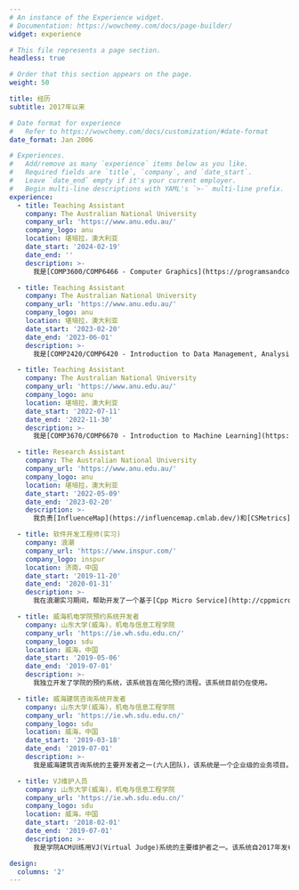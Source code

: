 ```yaml
---
# An instance of the Experience widget.
# Documentation: https://wowchemy.com/docs/page-builder/
widget: experience

# This file represents a page section.
headless: true

# Order that this section appears on the page.
weight: 50

title: 经历
subtitle: 2017年以来

# Date format for experience
#   Refer to https://wowchemy.com/docs/customization/#date-format
date_format: Jan 2006

# Experiences.
#   Add/remove as many `experience` items below as you like.
#   Required fields are `title`, `company`, and `date_start`.
#   Leave `date_end` empty if it's your current employer.
#   Begin multi-line descriptions with YAML's `>-` multi-line prefix.
experience:
  - title: Teaching Assistant
    company: The Australian National University
    company_url: 'https://www.anu.edu.au/'
    company_logo: anu
    location: 堪培拉，澳大利亚
    date_start: '2024-02-19'
    date_end: ''
    description: >-
      我是[COMP3600/COMP6466 - Computer Graphics](https://programsandcourses.anu.edu.au/2024/course/COMP3600)的助教。

  - title: Teaching Assistant
    company: The Australian National University
    company_url: 'https://www.anu.edu.au/'
    company_logo: anu
    location: 堪培拉，澳大利亚
    date_start: '2023-02-20'
    date_end: '2023-06-01'
    description: >-
      我是[COMP2420/COMP6420 - Introduction to Data Management, Analysis and Security](https://programsandcourses.anu.edu.au/course/comp2420)的助教。

  - title: Teaching Assistant
    company: The Australian National University
    company_url: 'https://www.anu.edu.au/'
    company_logo: anu
    location: 堪培拉，澳大利亚
    date_start: '2022-07-11'
    date_end: '2022-11-30'
    description: >-
      我是[COMP3670/COMP6670 - Introduction to Machine Learning](https://programsandcourses.anu.edu.au/2019/course/comp3670)和[COMP4650 - Document Analysis](https://programsandcourses.anu.edu.au/2023/course/COMP4650)的助教。

  - title: Research Assistant
    company: The Australian National University
    company_url: 'https://www.anu.edu.au/'
    company_logo: anu
    location: 堪培拉，澳大利亚
    date_start: '2022-05-09'
    date_end: '2023-02-20'
    description: >-
      我负责[InfluenceMap](https://influencemap.cmlab.dev/)和[CSMetrics](https://csmetrics.net/)网站的容器化工作。

  - title: 软件开发工程师(实习)
    company: 浪潮
    company_url: 'https://www.inspur.com/'
    company_logo: inspur
    location: 济南，中国
    date_start: '2019-11-20'
    date_end: '2020-01-31'
    description: >-
      我在浪潮实习期间，帮助开发了一个基于[Cpp Micro Service](http://cppmicroservices.org/)的插件管理系统。

  - title: 威海机电学院预约系统开发者
    company: 山东大学(威海)，机电与信息工程学院
    company_url: 'https://ie.wh.sdu.edu.cn/'
    company_logo: sdu
    location: 威海，中国
    date_start: '2019-05-06'
    date_end: '2019-07-01'
    description: >-
      我独立开发了学院的预约系统，该系统旨在简化预约流程。该系统目前仍在使用。

  - title: 威海建筑咨询系统开发者
    company: 山东大学(威海)，机电与信息工程学院
    company_url: 'https://ie.wh.sdu.edu.cn/'
    company_logo: sdu
    location: 威海，中国
    date_start: '2019-03-18'
    date_end: '2019-07-01'
    description: >-
      我是威海建筑咨询系统的主要开发者之一(六人团队)，该系统是一个企业级的业务项目。

  - title: VJ维护人员
    company: 山东大学(威海)，机电与信息工程学院
    company_url: 'https://ie.wh.sdu.edu.cn/'
    company_logo: sdu
    location: 威海，中国
    date_start: '2018-02-01'
    date_end: '2019-07-01'
    description: >-
      我是学院ACM训练用VJ(Virtual Judge)系统的主要维护者之一。该系统自2017年发布以来已经有超过1万次提交。

design:
  columns: '2'
---
```

